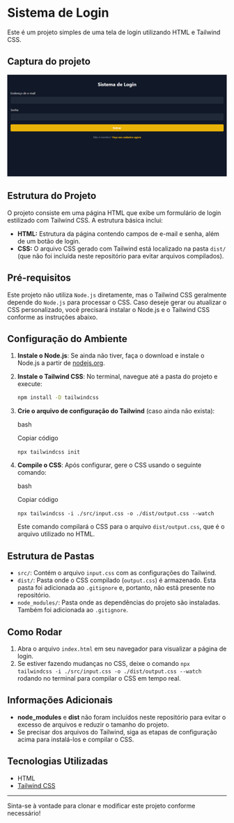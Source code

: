 # Sistema de Login

Este é um projeto simples de uma tela de login utilizando HTML e Tailwind CSS.

## Captura do projeto

<img src="assets/captura-de-tela-projeto.png" alt="">

## Estrutura do Projeto

O projeto consiste em uma página HTML que exibe um formulário de login estilizado com Tailwind CSS. A estrutura básica inclui:

- **HTML:** Estrutura da página contendo campos de e-mail e senha, além de um botão de login.
- **CSS:** O arquivo CSS gerado com Tailwind está localizado na pasta `dist/` (que não foi incluída neste repositório para evitar arquivos compilados).

## Pré-requisitos

Este projeto não utiliza `Node.js` diretamente, mas o Tailwind CSS geralmente depende do `Node.js` para processar o CSS. Caso deseje gerar ou atualizar o CSS personalizado, você precisará instalar o Node.js e o Tailwind CSS conforme as instruções abaixo.

## Configuração do Ambiente

1. **Instale o Node.js**: Se ainda não tiver, faça o download e instale o Node.js a partir de [nodejs.org](https://nodejs.org/).

2. **Instale o Tailwind CSS**: No terminal, navegue até a pasta do projeto e execute:
   ```bash
   npm install -D tailwindcss
3.  **Crie o arquivo de configuração do Tailwind** (caso ainda não exista):
    
    bash
    
    Copiar código
    
    `npx tailwindcss init` 
    
4.  **Compile o CSS**: Após configurar, gere o CSS usando o seguinte comando:
    
    bash
    
    Copiar código
    
    `npx tailwindcss -i ./src/input.css -o ./dist/output.css --watch` 
    
    Este comando compilará o CSS para o arquivo `dist/output.css`, que é o arquivo utilizado no HTML.
    

## Estrutura de Pastas

-   `src/`: Contém o arquivo `input.css` com as configurações do Tailwind.
-   `dist/`: Pasta onde o CSS compilado (`output.css`) é armazenado. Esta pasta foi adicionada ao `.gitignore` e, portanto, não está presente no repositório.
-   `node_modules/`: Pasta onde as dependências do projeto são instaladas. Também foi adicionada ao `.gitignore`.

## Como Rodar

1.  Abra o arquivo `index.html` em seu navegador para visualizar a página de login.
2.  Se estiver fazendo mudanças no CSS, deixe o comando `npx tailwindcss -i ./src/input.css -o ./dist/output.css --watch` rodando no terminal para compilar o CSS em tempo real.

## Informações Adicionais

-   **node_modules** e **dist** não foram incluídos neste repositório para evitar o excesso de arquivos e reduzir o tamanho do projeto.
-   Se precisar dos arquivos do Tailwind, siga as etapas de configuração acima para instalá-los e compilar o CSS.

## Tecnologias Utilizadas

-   HTML
-   [Tailwind CSS](https://tailwindcss.com/)

----------

Sinta-se à vontade para clonar e modificar este projeto conforme necessário!